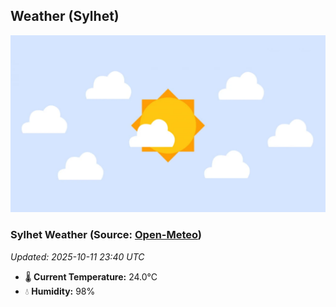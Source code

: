 ## Weather (Sylhet)
![](/weather.webp)
<!-- WEATHER-START -->
### Sylhet Weather (Source: [Open-Meteo](https://open-meteo.com))
_Updated: 2025-10-11 23:40 UTC_
* 🌡️ **Current Temperature:** 24.0°C
* 💧 **Humidity:** 98%
<!-- WEATHER-END -->

























































































































































